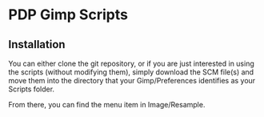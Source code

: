 # PDP Gimp Scripts #

## Installation ##

You can either clone the git repository, or if you are just interested in using the scripts (without modifying them), simply download the SCM file(s) and move them into the directory that your Gimp/Preferences identifies as your Scripts folder.

From there, you can find the menu item in Image/Resample.